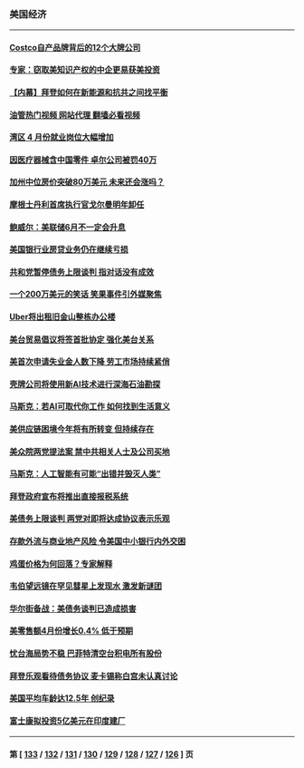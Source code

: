 ### 美国经济
---
#### [Costco自产品牌背后的12个大牌公司](../../pages/ncid1078158/n13999358.md?05220845) 
#### [专家：窃取美知识产权的中企更易获美投资](../../pages/ncid1078158/n14001024.md?05220845) 
#### [【内幕】拜登如何在新能源和抗共之间找平衡](../../pages/ncid1078158/n14001007.md?05220845) 
#### [油管热门视频 网站代理 翻墙必看视频](http://138.2.39.72:81/youtube.html?epic-marker?05220845)
#### [湾区 4 月份就业岗位大幅增加](../../pages/ncid1078158/n14000744.md?05220845) 
#### [因医疗器械含中国零件 卓尔公司被罚40万](../../pages/ncid1078158/n14000672.md?05220845) 
#### [加州中位房价突破80万美元 未来还会涨吗？](../../pages/ncid1078158/n14000614.md?05220845) 
#### [摩根士丹利首席执行官戈尔曼明年卸任](../../pages/ncid1078158/n14000537.md?05220845) 
#### [鲍威尔：美联储6月不一定会升息](../../pages/ncid1078158/n14000568.md?05220845) 
#### [美国银行业房贷业务仍在继续亏损](../../pages/ncid1078158/n14000509.md?05220845) 
#### [共和党暂停债务上限谈判 指对话没有成效](../../pages/ncid1078158/n14000470.md?05220845) 
#### [一个200万美元的笑话 笑果事件引外媒聚焦](../../pages/ncid1078158/n14000272.md?05220845) 
#### [Uber将出租旧金山整栋办公楼](../../pages/ncid1078158/n14000120.md?05220845) 
#### [美台贸易倡议将签首批协定 强化美台关系](../../pages/ncid1078158/n14000054.md?05220845) 
#### [美首次申请失业金人数下降 劳工市场持续紧俏](../../pages/ncid1078158/n13999780.md?05220845) 
#### [壳牌公司将使用新AI技术进行深海石油勘探](../../pages/ncid1078158/n13999213.md?05220845) 
#### [马斯克：若AI可取代你工作 如何找到生活意义](../../pages/ncid1078158/n13999079.md?05220845) 
#### [美供应链困境今年将有所转变 但持续存在](../../pages/ncid1078158/n13999097.md?05220845) 
#### [美众院两党提法案 禁中共相关人士及公司买地](../../pages/ncid1078158/n13999002.md?05220845) 
#### [马斯克：人工智能有可能“出错并毁灭人类”](../../pages/ncid1078158/n13999060.md?05220845) 
#### [拜登政府宣布将推出直接报税系统](../../pages/ncid1078158/n13998966.md?05220845) 
#### [美债务上限谈判 两党对即将达成协议表示乐观](../../pages/ncid1078158/n13998794.md?05220845) 
#### [存款外流与商业地产风险 令美国中小银行内外交困](../../pages/ncid1078158/n13998457.md?05220845) 
#### [鸡蛋价格为何回落？专家解释](../../pages/ncid1078158/n13998478.md?05220845) 
#### [韦伯望远镜在罕见彗星上发现水 激发新谜团](../../pages/ncid1078158/n13998309.md?05220845) 
#### [华尔街备战：美债务谈判已造成损害](../../pages/ncid1078158/n13998286.md?05220845) 
#### [美零售额4月份增长0.4% 低于预期](../../pages/ncid1078158/n13998256.md?05220845) 
#### [忧台海局势不稳 巴菲特清空台积电所有股份](../../pages/ncid1078158/n13998249.md?05220845) 
#### [拜登乐观看待债务协议 麦卡锡称白宫未认真讨论](../../pages/ncid1078158/n13997670.md?05220845) 
#### [美国平均车龄达12.5年 创纪录](../../pages/ncid1078158/n13997415.md?05220845) 
#### [富士康拟投资5亿美元在印度建厂](../../pages/ncid1078158/n13997524.md?05220845) 

---
#### 第 [ [133](./133.md?05220845) / [132](./132.md?05220845) / [131](./131.md?05220845) / [130](./130.md?05220845) / [129](./129.md?05220845) / [128](./128.md?05220845) / [127](./127.md?05220845) / [126](./126.md?05220845) ] 页
